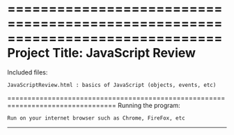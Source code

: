 ==============================================================================
Project Title: JavaScript Review
=================================================================================
Included files: 

	JavaScriptReview.html : basics of JavaScript (objects, events, etc)

=================================================================================
Running the program: 

	Run on your internet browser such as Chrome, FireFox, etc
--------------------------------------------------
